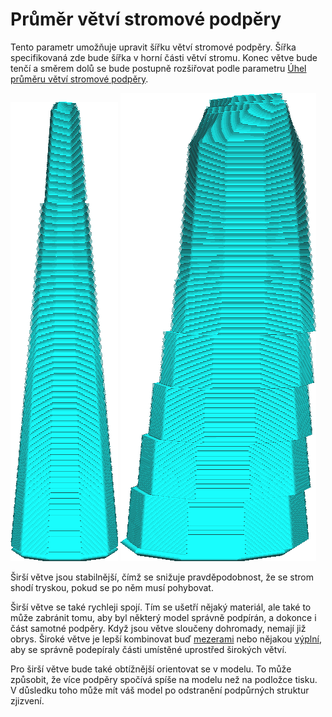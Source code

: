 Průměr větví stromové podpěry
====
Tento parametr umožňuje upravit šířku větví stromové podpěry. Šířka specifikovaná zde bude šířka v horní části větví stromu. Konec větve bude tenčí a směrem dolů se bude postupně rozšiřovat podle parametru [Úhel průměru větví stromové podpěry](support_tree_branch_diameter_angle.md).

![Tvar větve o průměru 1,4 mm](../../../articles/images/support_tree_branch_diameter_1_4mm_5.png)
![Tvar větve o průměru 5 mm](../../../articles/images/support_tree_branch_diameter_5mm.png)

Širší větve jsou stabilnější, čímž se snižuje pravděpodobnost, že se strom shodí tryskou, pokud se po něm musí pohybovat.

Širší větve se také rychleji spojí. Tím se ušetří nějaký materiál, ale také to může zabránit tomu, aby byl některý model správně podpírán, a dokonce i část samotné podpěry. Když jsou větve sloučeny dohromady, nemají již obrys. Široké větve je lepší kombinovat buď [mezerami](support_tree_branch_distance.md) nebo nějakou [výplní](../support/support_infill_rate.md), aby se správně podepíraly části umístěné uprostřed širokých větví.

Pro širší větve bude také obtížnější orientovat se v modelu. To může způsobit, že více podpěry spočívá spíše na modelu než na podložce tisku. V důsledku toho může mít váš model po odstranění podpůrných struktur zjizvení.